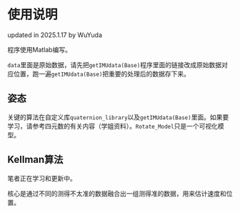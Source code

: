 # 使用说明

updated in 2025.1.17 by WuYuda

程序使用Matlab编写。

`data`里面是原始数据，请先把`getIMUdata(Base)`程序里面的链接改成原始数据对应位置，跑一遍`getIMUdata(Base)`把重要的处理后的数据存下来。

## 姿态

关键的算法在自定义库`quaternion_library`以及`getIMUdata(Base)`里面。如果要学习，请参考四元数的有关内容（学姐资料）。`Rotate_Model`只是一个可视化模型。

## Kellman算法

笔者正在学习和更新中。

核心是通过不同的测得不太准的数据融合出一组测得准的数据，用来估计速度和位置。